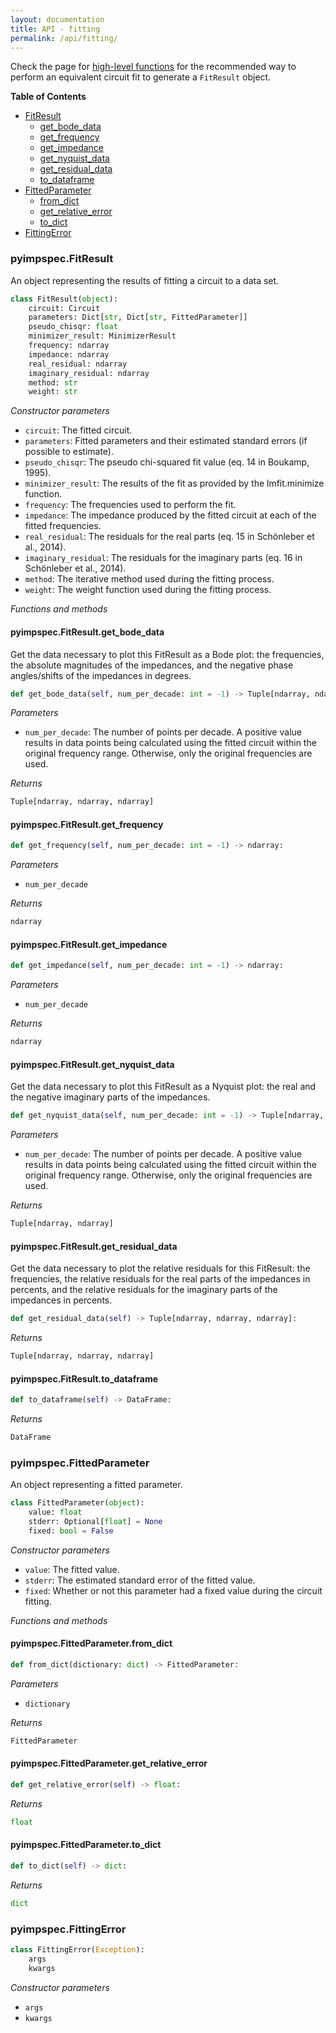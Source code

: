 ```yaml
---
layout: documentation
title: API - fitting
permalink: /api/fitting/
---
```


Check the page for [high-level functions](https://vyrjana.github.io/pyimpspec/api/high-level-functions) for the recommended way to perform an equivalent circuit fit to generate a `FitResult` object.

**Table of Contents**

- [FitResult](#pyimpspecfitresult)
	- [get_bode_data](#pyimpspecfitresultget_bode_data)
	- [get_frequency](#pyimpspecfitresultget_frequency)
	- [get_impedance](#pyimpspecfitresultget_impedance)
	- [get_nyquist_data](#pyimpspecfitresultget_nyquist_data)
	- [get_residual_data](#pyimpspecfitresultget_residual_data)
	- [to_dataframe](#pyimpspecfitresultto_dataframe)
- [FittedParameter](#pyimpspecfittedparameter)
	- [from_dict](#pyimpspecfittedparameterfrom_dict)
	- [get_relative_error](#pyimpspecfittedparameterget_relative_error)
	- [to_dict](#pyimpspecfittedparameterto_dict)
- [FittingError](#pyimpspecfittingerror)


### **pyimpspec.FitResult**

An object representing the results of fitting a circuit to a data set.

```python
class FitResult(object):
	circuit: Circuit
	parameters: Dict[str, Dict[str, FittedParameter]]
	pseudo_chisqr: float
	minimizer_result: MinimizerResult
	frequency: ndarray
	impedance: ndarray
	real_residual: ndarray
	imaginary_residual: ndarray
	method: str
	weight: str
```

_Constructor parameters_

- `circuit`: The fitted circuit.
- `parameters`: Fitted parameters and their estimated standard errors (if possible to estimate).
- `pseudo_chisqr`: The pseudo chi-squared fit value (eq. 14 in Boukamp, 1995).
- `minimizer_result`: The results of the fit as provided by the lmfit.minimize function.
- `frequency`: The frequencies used to perform the fit.
- `impedance`: The impedance produced by the fitted circuit at each of the fitted frequencies.
- `real_residual`: The residuals for the real parts (eq. 15 in Schönleber et al., 2014).
- `imaginary_residual`: The residuals for the imaginary parts (eq. 16 in Schönleber et al., 2014).
- `method`: The iterative method used during the fitting process.
- `weight`: The weight function used during the fitting process.


_Functions and methods_

#### **pyimpspec.FitResult.get_bode_data**

Get the data necessary to plot this FitResult as a Bode plot: the frequencies, the absolute magnitudes of the impedances, and the negative phase angles/shifts of the impedances in degrees.

```python
def get_bode_data(self, num_per_decade: int = -1) -> Tuple[ndarray, ndarray, ndarray]:
```


_Parameters_

- `num_per_decade`: The number of points per decade.
A positive value results in data points being calculated using the fitted circuit within the original frequency range.
Otherwise, only the original frequencies are used.


_Returns_
```python
Tuple[ndarray, ndarray, ndarray]
```

#### **pyimpspec.FitResult.get_frequency**


```python
def get_frequency(self, num_per_decade: int = -1) -> ndarray:
```


_Parameters_

- `num_per_decade`


_Returns_
```python
ndarray
```

#### **pyimpspec.FitResult.get_impedance**


```python
def get_impedance(self, num_per_decade: int = -1) -> ndarray:
```


_Parameters_

- `num_per_decade`


_Returns_
```python
ndarray
```

#### **pyimpspec.FitResult.get_nyquist_data**

Get the data necessary to plot this FitResult as a Nyquist plot: the real and the negative imaginary parts of the impedances.

```python
def get_nyquist_data(self, num_per_decade: int = -1) -> Tuple[ndarray, ndarray]:
```


_Parameters_

- `num_per_decade`: The number of points per decade.
A positive value results in data points being calculated using the fitted circuit within the original frequency range.
Otherwise, only the original frequencies are used.


_Returns_
```python
Tuple[ndarray, ndarray]
```

#### **pyimpspec.FitResult.get_residual_data**

Get the data necessary to plot the relative residuals for this FitResult: the frequencies, the relative residuals for the real parts of the impedances in percents, and the relative residuals for the imaginary parts of the impedances in percents.

```python
def get_residual_data(self) -> Tuple[ndarray, ndarray, ndarray]:
```


_Returns_
```python
Tuple[ndarray, ndarray, ndarray]
```

#### **pyimpspec.FitResult.to_dataframe**


```python
def to_dataframe(self) -> DataFrame:
```


_Returns_
```python
DataFrame
```




### **pyimpspec.FittedParameter**

An object representing a fitted parameter.

```python
class FittedParameter(object):
	value: float
	stderr: Optional[float] = None
	fixed: bool = False
```

_Constructor parameters_

- `value`: The fitted value.
- `stderr`: The estimated standard error of the fitted value.
- `fixed`: Whether or not this parameter had a fixed value during the circuit fitting.


_Functions and methods_

#### **pyimpspec.FittedParameter.from_dict**


```python
def from_dict(dictionary: dict) -> FittedParameter:
```


_Parameters_

- `dictionary`


_Returns_
```python
FittedParameter
```

#### **pyimpspec.FittedParameter.get_relative_error**


```python
def get_relative_error(self) -> float:
```


_Returns_
```python
float
```

#### **pyimpspec.FittedParameter.to_dict**


```python
def to_dict(self) -> dict:
```


_Returns_
```python
dict
```




### **pyimpspec.FittingError**

```python
class FittingError(Exception):
	args
	kwargs
```

_Constructor parameters_

- `args`
- `kwargs`



